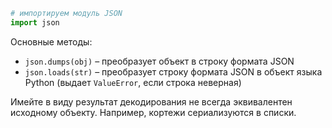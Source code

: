 ```python
# импортируем модуль JSON
import json
```

Основные методы:
- `json.dumps(obj)` – преобразует объект в строку формата JSON
- `json.loads(str)` – преобразует строку формата JSON в объект языка Python (выдает `ValueError`, если строка неверная)

Имейте в виду результат декодирования не всегда эквивалентен исходному объекту. Например, кортежи сериализуются в списки.
